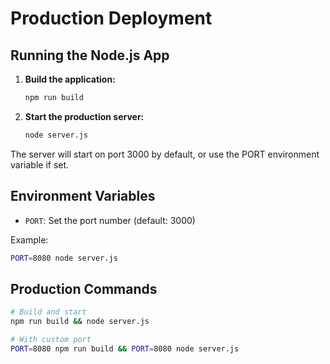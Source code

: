 # Production Deployment

## Running the Node.js App

1. **Build the application:**
   ```bash
   npm run build
   ```

2. **Start the production server:**
   ```bash
   node server.js
   ```

The server will start on port 3000 by default, or use the PORT environment variable if set.

## Environment Variables

- `PORT`: Set the port number (default: 3000)

Example:
```bash
PORT=8080 node server.js
```

## Production Commands

```bash
# Build and start
npm run build && node server.js

# With custom port
PORT=8080 npm run build && PORT=8080 node server.js
```